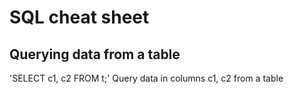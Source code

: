 # SQL cheat sheet

## Querying data from a table

'SELECT c1, c2 FROM t;'
Query data in columns c1, c2 from a table
